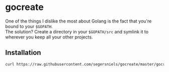 # gocreate
One of the things I dislike the most about Golang is the fact that you're bound to your `$GOPATH`.  
The solution? Create a directory in your `$GOPATH/src` and symlink it to wherever you keep all your other projects.

## Installation
```bash
curl https://raw.githubusercontent.com/segersniels/gocreate/master/gocreate > /usr/local/bin/gocreate ; chmod +x /usr/local/bin/gocreate
```
